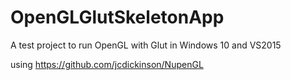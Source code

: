 # OpenGLGlutSkeletonApp
A test project to run OpenGL with Glut in Windows 10 and VS2015

using https://github.com/jcdickinson/NupenGL

